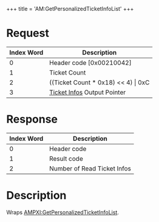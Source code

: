+++
title = 'AM:GetPersonalizedTicketInfoList'
+++

# Request

| Index Word | Description                                                                       |
|------------|-----------------------------------------------------------------------------------|
| 0          | Header code \[0x00210042\]                                                        |
| 1          | Ticket Count                                                                      |
| 2          | ((Ticket Count \* 0x18) \<\< 4) \| 0xC                                            |
| 3          | [Ticket Infos](Application_Manager_Services#TicketInfo "wikilink") Output Pointer |

# Response

| Index Word | Description                 |
|------------|-----------------------------|
| 0          | Header code                 |
| 1          | Result code                 |
| 2          | Number of Read Ticket Infos |

# Description

Wraps
[AMPXI:GetPersonalizedTicketInfoList](AMPXI:GetPersonalizedTicketInfoList "wikilink").